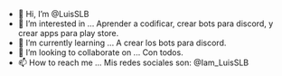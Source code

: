 - 👋 Hi, I’m @LuisSLB
- 👀 I’m interested in ... Aprender a codificar, crear bots para discord, y crear apps para play store.
- 🌱 I’m currently learning ...  A crear los bots para discord.
- 💞️ I’m looking to collaborate on ... Con todos. 
- 📫 How to reach me ...  Mis redes sociales son: @Iam_LuisSLB

<!---
LuisSLB/LuisSLB is a ✨ special ✨ repository because its `README.md` (this file) appears on your GitHub profile.
You can click the Preview link to take a look at your changes.
--->
